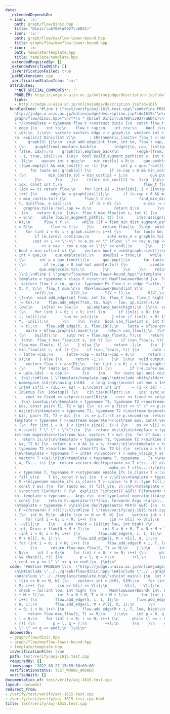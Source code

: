 ```yaml
---
data:
  _extendedDependsOn:
  - icon: ':x:'
    path: graph/flow/dinic.hpp
    title: "Dinic(\u6700\u5927\u6D41)"
  - icon: ':x:'
    path: graph/flow/maxflow-lower-bound.hpp
    title: graph/flow/maxflow-lower-bound.hpp
  - icon: ':x:'
    path: template/template.hpp
    title: template/template.hpp
  _extendedRequiredBy: []
  _extendedVerifiedWith: []
  _isVerificationFailed: true
  _pathExtension: cpp
  _verificationStatusIcon: ':x:'
  attributes:
    '*NOT_SPECIAL_COMMENTS*': ''
    PROBLEM: http://judge.u-aizu.ac.jp/onlinejudge/description.jsp?id=1615
    links:
    - http://judge.u-aizu.ac.jp/onlinejudge/description.jsp?id=1615
  bundledCode: "#line 1 \"test/verify/aoj-1615.test.cpp\"\n#define PROBLEM \\\n  \"\
    http://judge.u-aizu.ac.jp/onlinejudge/description.jsp?id=1615\"\n\n#line 1 \"\
    graph/flow/dinic.hpp\"\n/**\n * @brief Dinic(\u6700\u5927\u6D41)\n * @docs docs/dinic.md\n\
    \ */\ntemplate < typename flow_t >\nstruct Dinic {\n  const flow_t INF;\n\n  struct\
    \ edge {\n    int to;\n    flow_t cap;\n    int rev;\n    bool isrev;\n    int\
    \ idx;\n  };\n\n  vector< vector< edge > > graph;\n  vector< int > min_cost, iter;\n\
    \n  explicit Dinic(int V)\n      : INF(numeric_limits< flow_t >::max()),\n   \
    \     graph(V) {}\n\n  void add_edge(int from, int to, flow_t cap, int idx = -1)\
    \ {\n    graph[from].emplace_back(\n        (edge){to, cap, (int)graph[to].size(),\
    \ false, idx});\n    graph[to].emplace_back(\n        (edge){from, 0, (int)graph[from].size()\
    \ - 1, true, idx});\n  }\n\n  bool build_augment_path(int s, int t) {\n    min_cost.assign(graph.size(),\
    \ -1);\n    queue< int > que;\n    min_cost[s] = 0;\n    que.push(s);\n    while\
    \ (!que.empty() && min_cost[t] == -1) {\n      int p = que.front();\n      que.pop();\n\
    \      for (auto &e: graph[p]) {\n        if (e.cap > 0 && min_cost[e.to] == -1)\
    \ {\n          min_cost[e.to] = min_cost[p] + 1;\n          que.push(e.to);\n\
    \        }\n      }\n    }\n    return min_cost[t] != -1;\n  }\n\n  flow_t find_min_dist_augment_path(int\
    \ idx, const int t,\n                                    flow_t flow) {\n    if\
    \ (idx == t) return flow;\n    for (int &i = iter[idx]; i < (int)graph[idx].size();\
    \ i++) {\n      edge &e = graph[idx][i];\n      if (e.cap > 0 && min_cost[idx]\
    \ < min_cost[e.to]) {\n        flow_t d =\n            find_min_dist_augment_path(e.to,\
    \ t, min(flow, e.cap));\n        if (d > 0) {\n          e.cap -= d;\n       \
    \   graph[e.to][e.rev].cap += d;\n          return d;\n        }\n      }\n  \
    \  }\n    return 0;\n  }\n\n  flow_t max_flow(int s, int t) {\n    flow_t flow\
    \ = 0;\n    while (build_augment_path(s, t)) {\n      iter.assign(graph.size(),\
    \ 0);\n      flow_t f;\n      while ((f = find_min_dist_augment_path(s, t, INF))\
    \ > 0)\n        flow += f;\n    }\n    return flow;\n  }\n\n  void output() {\n\
    \    for (int i = 0; i < graph.size(); i++) {\n      for (auto &e: graph[i]) {\n\
    \        if (e.isrev) continue;\n        auto &rev_e = graph[e.to][e.rev];\n \
    \       cout << i << \"->\" << e.to << \" (flow: \" << rev_e.cap << \"/\"\n  \
    \           << e.cap + rev_e.cap << \")\" << endl;\n      }\n    }\n  }\n\n  vector<\
    \ bool > min_cut(int s) {\n    vector< bool > used(graph.size());\n    queue<\
    \ int > que;\n    que.emplace(s);\n    used[s] = true;\n    while (not que.empty())\
    \ {\n      int p = que.front();\n      que.pop();\n      for (auto &e: graph[p])\
    \ {\n        if (e.cap > 0 and not used[e.to]) {\n          used[e.to] = true;\n\
    \          que.emplace(e.to);\n        }\n      }\n    }\n    return used;\n \
    \ }\n};\n#line 1 \"graph/flow/maxflow-lower-bound.hpp\"\ntemplate < typename flow_t,\
    \ template < typename > class F >\nstruct MaxFlowLowerBound {\n  F< flow_t > flow;\n\
    \  vector< flow_t > in, up;\n  typename F< flow_t >::edge *latte, *malta;\n  int\
    \ X, Y, V;\n  flow_t sum;\n\n  MaxFlowLowerBound(int V)\n      : flow(V + 2),\n\
    \        in(V),\n        X(V),\n        Y(V + 1),\n        V(V),\n        sum(0)\
    \ {}\n\n  void add_edge(int from, int to, flow_t low, flow_t high) {\n    assert(from\
    \ != to);\n    flow.add_edge(from, to, high - low, up.size());\n    in[from] -=\
    \ low;\n    in[to] += low;\n    up.emplace_back(high);\n  }\n\n  void build()\
    \ {\n    for (int i = 0; i < V; i++) {\n      if (in[i] > 0) {\n        flow.add_edge(X,\
    \ i, in[i]);\n        sum += in[i];\n      } else if (in[i] < 0) {\n        flow.add_edge(i,\
    \ Y, -in[i]);\n      }\n    }\n  }\n\n  bool can_flow(int s, int t) {\n    assert(s\
    \ != t);\n    flow.add_edge(t, s, flow.INF);\n    latte = &flow.graph[t].back();\n\
    \    malta = &flow.graph[s].back();\n    return can_flow();\n  }\n\n  bool can_flow()\
    \ {\n    build();\n    auto ret = flow.max_flow(X, Y);\n    return ret >= sum;\n\
    \  }\n\n  flow_t max_flow(int s, int t) {\n    if (can_flow(s, t)) {\n      return\
    \ flow.max_flow(s, t);\n    } else {\n      return -1;\n    }\n  }\n\n  flow_t\
    \ min_flow(int s, int t) {\n    if (can_flow(s, t)) {\n      auto ret   = flow.INF\
    \ - latte->cap;\n      latte->cap = malta->cap = 0;\n      return ret - flow.max_flow(t,\
    \ s);\n    } else {\n      return -1;\n    }\n  }\n\n  void output(int M) {\n\
    \    vector< flow_t > ans(M);\n    for (int i = 0; i < flow.graph.size(); i++)\
    \ {\n      for (auto &e: flow.graph[i]) {\n        if (!e.isrev && ~e.idx) ans[e.idx]\
    \ = up[e.idx] - e.cap;\n      }\n    }\n    for (auto &p: ans) cout << p << endl;\n\
    \  }\n};\n#line 1 \"template/template.hpp\"\n#include <bits/stdc++.h>\n\nusing\
    \ namespace std;\n\nusing int64   = long long;\nconst int mod = 1e9 + 7;\n\nconst\
    \ int64 infll = (1LL << 62) - 1;\nconst int inf     = (1 << 30) - 1;\n\nstruct\
    \ IoSetup {\n  IoSetup() {\n    cin.tie(nullptr);\n    ios::sync_with_stdio(false);\n\
    \    cout << fixed << setprecision(10);\n    cerr << fixed << setprecision(10);\n\
    \  }\n} iosetup;\n\ntemplate < typename T1, typename T2 >\nostream &operator<<(ostream\
    \ &os, const pair< T1, T2 > &p) {\n  os << p.first << \" \" << p.second;\n  return\
    \ os;\n}\n\ntemplate < typename T1, typename T2 >\nistream &operator>>(istream\
    \ &is, pair< T1, T2 > &p) {\n  is >> p.first >> p.second;\n  return is;\n}\n\n\
    template < typename T >\nostream &operator<<(ostream &os, const vector< T > &v)\
    \ {\n  for (int i = 0; i < (int)v.size(); i++) {\n    os << v[i] << (i + 1 !=\
    \ v.size() ? \" \" : \"\");\n  }\n  return os;\n}\n\ntemplate < typename T >\n\
    istream &operator>>(istream &is, vector< T > &v) {\n  for (T &in: v) is >> in;\n\
    \  return is;\n}\n\ntemplate < typename T1, typename T2 >\ninline bool chmax(T1\
    \ &a, T2 b) {\n  return a < b && (a = b, true);\n}\n\ntemplate < typename T1,\
    \ typename T2 >\ninline bool chmin(T1 &a, T2 b) {\n  return a > b && (a = b, true);\n\
    }\n\ntemplate < typename T = int64 >\nvector< T > make_v(size_t a) {\n  return\
    \ vector< T >(a);\n}\n\ntemplate < typename T, typename... Ts >\nauto make_v(size_t\
    \ a, Ts... ts) {\n  return vector< decltype(make_v< T >(ts...)) >(a,\n       \
    \                                         make_v< T >(ts...));\n}\n\ntemplate\
    \ < typename T, typename V >\ntypename enable_if< is_class< T >::value == 0 >::type\
    \ fill_v(\n    T &t, const V &v) {\n  t = v;\n}\n\ntemplate < typename T, typename\
    \ V >\ntypename enable_if< is_class< T >::value != 0 >::type fill_v(\n    T &t,\
    \ const V &v) {\n  for (auto &e: t) fill_v(e, v);\n}\n\ntemplate < typename F\
    \ >\nstruct FixPoint: F {\n  explicit FixPoint(F &&f): F(forward< F >(f)) {}\n\
    \n  template < typename... Args >\n  decltype(auto) operator()(Args &&...args)\
    \ const {\n    return F::operator()(*this, forward< Args >(args)...);\n  }\n};\n\
    \ntemplate < typename F >\ninline decltype(auto) MFP(F &&f) {\n  return FixPoint<\
    \ F >{forward< F >(f)};\n}\n#line 7 \"test/verify/aoj-1615.test.cpp\"\n\nint main()\
    \ {\n  int N, M;\n  while (cin >> N >> M, N) {\n    vector< int > U(M), V(M);\n\
    \    for (int i = 0; i < M; i++) {\n      cin >> U[i] >> V[i];\n      --U[i],\
    \ --V[i];\n    }\n    auto check = [&](int low, int high) {\n      MaxFlowLowerBound<\
    \ int, Dinic > flow(N + M + 2);\n      int S = N + M, T = N + M + 1;\n      for\
    \ (int i = 0; i < M; i++) {\n        flow.add_edge(S, i, 1, 1);\n        flow.add_edge(i,\
    \ M + U[i], 0, 1);\n        flow.add_edge(i, M + V[i], 0, 1);\n      }\n     \
    \ for (int i = 0; i < N; i++) {\n        flow.add_edge(M + i, T, low, high);\n\
    \      }\n      return flow.max_flow(S, T) == M;\n    };\n\n    int p = 0, q =\
    \ N;\n    int l = 0;\n    for (int r = 0; r <= N; r++) {\n      while (l <= r\
    \ && check(l, r)) {\n        p = l, q = r;\n        ++l;\n      }\n    }\n   \
    \ cout << p << \" \" << q << endl;\n  }\n}\n"
  code: "#define PROBLEM \\\n  \"http://judge.u-aizu.ac.jp/onlinejudge/description.jsp?id=1615\"\
    \n\n#include \"../../graph/flow/dinic.hpp\"\n#include \"../../graph/flow/maxflow-lower-bound.hpp\"\
    \n#include \"../../template/template.hpp\"\n\nint main() {\n  int N, M;\n  while\
    \ (cin >> N >> M, N) {\n    vector< int > U(M), V(M);\n    for (int i = 0; i <\
    \ M; i++) {\n      cin >> U[i] >> V[i];\n      --U[i], --V[i];\n    }\n    auto\
    \ check = [&](int low, int high) {\n      MaxFlowLowerBound< int, Dinic > flow(N\
    \ + M + 2);\n      int S = N + M, T = N + M + 1;\n      for (int i = 0; i < M;\
    \ i++) {\n        flow.add_edge(S, i, 1, 1);\n        flow.add_edge(i, M + U[i],\
    \ 0, 1);\n        flow.add_edge(i, M + V[i], 0, 1);\n      }\n      for (int i\
    \ = 0; i < N; i++) {\n        flow.add_edge(M + i, T, low, high);\n      }\n \
    \     return flow.max_flow(S, T) == M;\n    };\n\n    int p = 0, q = N;\n    int\
    \ l = 0;\n    for (int r = 0; r <= N; r++) {\n      while (l <= r && check(l,\
    \ r)) {\n        p = l, q = r;\n        ++l;\n      }\n    }\n    cout << p <<\
    \ \" \" << q << endl;\n  }\n}\n"
  dependsOn:
  - graph/flow/dinic.hpp
  - graph/flow/maxflow-lower-bound.hpp
  - template/template.hpp
  isVerificationFile: true
  path: test/verify/aoj-1615.test.cpp
  requiredBy: []
  timestamp: '2022-08-27 15:55:50+09:00'
  verificationStatus: TEST_WRONG_ANSWER
  verifiedWith: []
documentation_of: test/verify/aoj-1615.test.cpp
layout: document
redirect_from:
- /verify/test/verify/aoj-1615.test.cpp
- /verify/test/verify/aoj-1615.test.cpp.html
title: test/verify/aoj-1615.test.cpp
---
```

